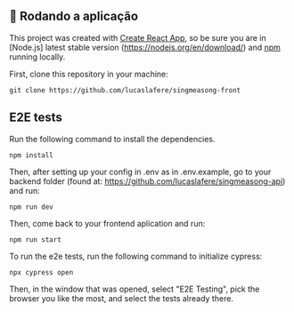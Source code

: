 ## 🏁 Rodando a aplicação

This project was created with [Create React App](https://github.com/facebook/create-react-app), so be sure you are in [Node.js] latest stable version (https://nodejs.org/en/download/) and [npm](https://www.npmjs.com/) running locally.

First, clone this repository in your machine:

```
git clone https://github.com/lucaslafere/singmeasong-front
```

## E2E tests

Run the following command to install the dependencies.

```
npm install
```

Then, after setting up your config in .env as in .env.example, go to your backend folder (found at: https://github.com/lucaslafere/singmeasong-api) and run:

```
npm run dev
```

Then, come back to your frontend aplication and run:

```
npm run start
```

To run the e2e tests, run the following command to initialize cypress:

```
npx cypress open
```

Then, in the window that was opened, select "E2E Testing", pick the browser you like the most, and select the tests already there.

